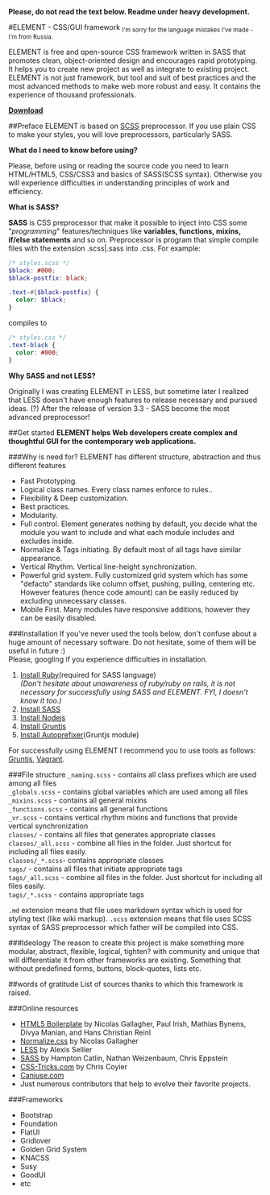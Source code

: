 **Please, do not read the text below. Readme under heavy development.**

#ELEMENT - CSS/GUI framework
<sub>I'm sorry for the language mistakes I've made - I'm from Russia.</sub>

ELEMENT is free and open-source CSS framework written in SASS that promotes clean, object-oriented design and encourages rapid prototyping. It helps you to create new project as well as integrate to existing project. ELEMENT is not just framework, but tool and suit of best practices and the most advanced methods to make web more robust and easy. It contains the experience of thousand professionals.

**[Download](https://github.com/kalopsia/element/archive/master.zip)**


##Preface
ELEMENT is based on [SCSS](sass-lang.com) preprocessor. If you use plain CSS to make your styles, you will love preprocessors, particularly SASS.

**What do I need to know before using?**

Please, before using or reading the source code you need to learn HTML/HTML5, CSS/CSS3 and basics of SASS(SCSS syntax).
Otherwise you will experience difficulties in understanding principles of work and efficiency.

**What is SASS?**

**SASS** is CSS preprocessor that make it possible to inject into CSS some "*programming*" features/techniques like  **variables, functions, mixins, if/else statements** and so on. Preprocessor is program that simple compile files with the extension .scss|.sass into .css. For example: 
```SCSS
/* styles.scss */
$black: #000;
$black-postfix: black;

.text-#{$black-postfix} {
  color: $black;
}
``` 
compiles to
```CSS
/* styles.css */
.text-black {
  color: #000;
}
```

**Why SASS and not LESS?**

Originally I was creating ELEMENT in LESS, but sometime later I realized that LESS doesn't have enough features to release necessary and pursued ideas. (?) After the release of version 3.3 - SASS become the most advanced preprocessor! 


##Get started
**ELEMENT helps Web developers create complex and thoughtful GUI for the contemporary web applications.**

###Why is need for?
ELEMENT has different structure, abstraction and thus different features

* Fast Prototyping.
* Logical class names. Every class names enforce to rules..
* Flexibility & Deep customization.
* Best practices.
* Modularity.
* Full control. Element generates nothing by default, you decide what the module you want to include and what each module includes and excludes inside.
* Normalize & Tags initiating. By default most of all tags have similar appearance. 
* Vertical Rhythm. Vertical line-height synchronization.
* Powerful grid system. Fully customized grid system which has some "defacto" standards like column offset, pushing, pulling, centering etc. However features (hence code amount) can be easily reduced by excluding unnecessary classes. 
* Mobile First. Many modules have responsive additions, however they can be easily disabled.

###Installation
If you've never used the tools below, don't confuse about a huge amount of necessary software. Do not hesitate, some of them will be useful in future :)<br/>
Please, googling if you experience difficulties in installation.
 
1. [Install Ruby](https://www.ruby-lang.org/en/installation/)(required for SASS language)<br/>
*(Don't hesitate about unawareness of ruby/ruby on rails, it is not necessary for successfully using SASS and ELEMENT. FYI, I doesn't know it too.)*
2. [Install SASS](http://sass-lang.com/install)
3. [Install Nodejs](http://nodejs.org/download/)
2. [Install Gruntjs](http://gruntjs.com/getting-started)
3. [Install Autoprefixer](https://github.com/nDmitry/grunt-autoprefixer)(Gruntjs module)

For successfully using ELEMENT I recommend you to use tools as follows: [Gruntjs](gruntjs.com), [Vagrant](vagrantup.com).


###File structure
``_naming.scss`` - contains all class prefixes which are used among all files<br/>
``_globals.scss`` - contains global variables which are used among all files<br/>
``_mixins.scss`` - contains all general mixins<br/>
``_functions.scss`` - contains all general functions<br/>
``_vr.scss`` - contains vertical rhythm mixins and functions that provide vertical synchronization<br/>
``classes/`` - contains all files that generates appropriate classes<br/>
``classes/_all.scss`` - combine all files in the folder. Just shortcut for including all files easily.<br/>
``classes/_*.scss``- contains appropriate classes<br/>
``tags/`` - contains all files that initiate appropriate tags<br/>
``tags/_all.scss`` - combine all files in the folder. Just shortcut for including all files easily.<br/>
``tags/_*.scss`` - contains appropriate tags<br/>

``.md`` extension means that file uses markdown syntax which is used for styling text (like wiki markup).
``.scss`` extension means that file uses SCSS syntax of SASS preprocessor which father will be compiled into CSS. 


###Ideology
The reason to create this project is make something more modular, abstract, flexible, logical, tighten? with community and unique that will differentiate it from other frameworks are existing. Something that without predefined forms, buttons, block-quotes, lists etc.


##words of gratitude
List of sources thanks to which this framework is raised.

###Online resources
- [HTML5 Boilerplate](http://html5boilerplate.com/)  by Nicolas Gallagher, Paul Irish, Mathias Bynens, Divya Manian, and Hans Christian Reinl
- [Normalize.css](http://necolas.github.io/normalize.css/) by Nicolas Gallagher 
- [LESS](http://lesscss.org/) by Alexis Sellier 
- [SASS](http://sass-lang.com/) by Hampton Catlin, Nathan Weizenbaum, Chris Eppstein
- [CSS-Tricks.com](css-tricks.com) by Chris Coyier
- [Caniuse.com](caniuse.com)
- Just numerous contributors that help to evolve their favorite projects.

###Frameworks
- Bootstrap
- Foundation
- FlatUI
- Gridlover
- Golden Grid System
- KNACSS
- Susy
- GoodUI
- etc
